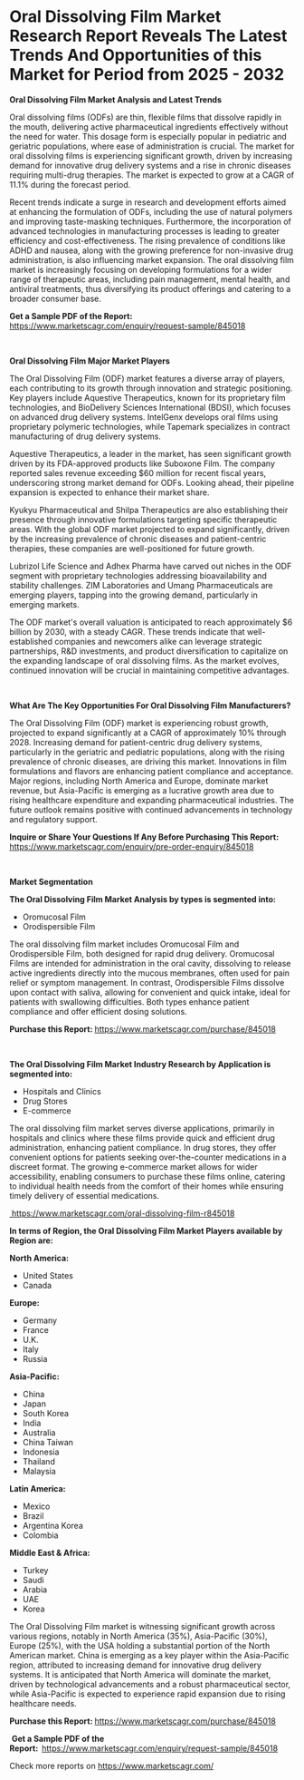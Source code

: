 <p><h1>Oral Dissolving Film Market Research Report Reveals The Latest Trends And Opportunities of this Market for Period from 2025 - 2032</h1></p><p><strong>Oral Dissolving Film Market Analysis and Latest Trends</strong></p>
<p><p>Oral dissolving films (ODFs) are thin, flexible films that dissolve rapidly in the mouth, delivering active pharmaceutical ingredients effectively without the need for water. This dosage form is especially popular in pediatric and geriatric populations, where ease of administration is crucial. The market for oral dissolving films is experiencing significant growth, driven by increasing demand for innovative drug delivery systems and a rise in chronic diseases requiring multi-drug therapies. The market is expected to grow at a CAGR of 11.1% during the forecast period.</p><p>Recent trends indicate a surge in research and development efforts aimed at enhancing the formulation of ODFs, including the use of natural polymers and improving taste-masking techniques. Furthermore, the incorporation of advanced technologies in manufacturing processes is leading to greater efficiency and cost-effectiveness. The rising prevalence of conditions like ADHD and nausea, along with the growing preference for non-invasive drug administration, is also influencing market expansion. The oral dissolving film market is increasingly focusing on developing formulations for a wider range of therapeutic areas, including pain management, mental health, and antiviral treatments, thus diversifying its product offerings and catering to a broader consumer base.</p></p>
<p><strong>Get a Sample PDF of the Report:&nbsp;</strong> <a href="https://www.marketscagr.com/enquiry/request-sample/845018?utm_campaign=2822&utm_medium=2&utm_source=Github&utm_content=ia&utm_term=08032025&utm_id=oral-dissolving-film">https://www.marketscagr.com/enquiry/request-sample/845018</a></p>
<p>&nbsp;</p>
<p><strong>Oral Dissolving Film Major Market Players</strong></p>
<p><p>The Oral Dissolving Film (ODF) market features a diverse array of players, each contributing to its growth through innovation and strategic positioning. Key players include Aquestive Therapeutics, known for its proprietary film technologies, and BioDelivery Sciences International (BDSI), which focuses on advanced drug delivery systems. IntelGenx develops oral films using proprietary polymeric technologies, while Tapemark specializes in contract manufacturing of drug delivery systems.</p><p>Aquestive Therapeutics, a leader in the market, has seen significant growth driven by its FDA-approved products like Suboxone Film. The company reported sales revenue exceeding $60 million for recent fiscal years, underscoring strong market demand for ODFs. Looking ahead, their pipeline expansion is expected to enhance their market share.</p><p>Kyukyu Pharmaceutical and Shilpa Therapeutics are also establishing their presence through innovative formulations targeting specific therapeutic areas. With the global ODF market projected to expand significantly, driven by the increasing prevalence of chronic diseases and patient-centric therapies, these companies are well-positioned for future growth.</p><p>Lubrizol Life Science and Adhex Pharma have carved out niches in the ODF segment with proprietary technologies addressing bioavailability and stability challenges. ZIM Laboratories and Umang Pharmaceuticals are emerging players, tapping into the growing demand, particularly in emerging markets.</p><p>The ODF market's overall valuation is anticipated to reach approximately $6 billion by 2030, with a steady CAGR. These trends indicate that well-established companies and newcomers alike can leverage strategic partnerships, R&D investments, and product diversification to capitalize on the expanding landscape of oral dissolving films. As the market evolves, continued innovation will be crucial in maintaining competitive advantages.</p></p>
<p>&nbsp;</p>
<p><strong>What Are The Key Opportunities For Oral Dissolving Film Manufacturers?</strong></p>
<p><p>The Oral Dissolving Film (ODF) market is experiencing robust growth, projected to expand significantly at a CAGR of approximately 10% through 2028. Increasing demand for patient-centric drug delivery systems, particularly in the geriatric and pediatric populations, along with the rising prevalence of chronic diseases, are driving this market. Innovations in film formulations and flavors are enhancing patient compliance and acceptance. Major regions, including North America and Europe, dominate market revenue, but Asia-Pacific is emerging as a lucrative growth area due to rising healthcare expenditure and expanding pharmaceutical industries. The future outlook remains positive with continued advancements in technology and regulatory support.</p></p>
<p><strong>Inquire or Share Your Questions If Any Before Purchasing This Report:</strong> <a href="https://www.marketscagr.com/enquiry/pre-order-enquiry/845018?utm_campaign=2822&utm_medium=2&utm_source=Github&utm_content=ia&utm_term=08032025&utm_id=oral-dissolving-film">https://www.marketscagr.com/enquiry/pre-order-enquiry/845018</a></p>
<p>&nbsp;</p>
<p><strong>Market Segmentation</strong></p>
<p><strong>The Oral Dissolving Film Market Analysis by types is segmented into:</strong></p>
<p><ul><li>Oromucosal Film</li><li>Orodispersible Film</li></ul></p>
<p><p>The oral dissolving film market includes Oromucosal Film and Orodispersible Film, both designed for rapid drug delivery. Oromucosal Films are intended for administration in the oral cavity, dissolving to release active ingredients directly into the mucous membranes, often used for pain relief or symptom management. In contrast, Orodispersible Films dissolve upon contact with saliva, allowing for convenient and quick intake, ideal for patients with swallowing difficulties. Both types enhance patient compliance and offer efficient dosing solutions.</p></p>
<p><strong>Purchase this Report:&nbsp;</strong><a href="https://www.marketscagr.com/purchase/845018?utm_campaign=2822&utm_medium=2&utm_source=Github&utm_content=ia&utm_term=08032025&utm_id=oral-dissolving-film">https://www.marketscagr.com/purchase/845018</a></p>
<p>&nbsp;</p>
<p><strong>The Oral Dissolving Film Market Industry Research by Application is segmented into:</strong></p>
<p><ul><li>Hospitals and Clinics</li><li>Drug Stores</li><li>E-commerce</li></ul></p>
<p><p>The oral dissolving film market serves diverse applications, primarily in hospitals and clinics where these films provide quick and efficient drug administration, enhancing patient compliance. In drug stores, they offer convenient options for patients seeking over-the-counter medications in a discreet format. The growing e-commerce market allows for wider accessibility, enabling consumers to purchase these films online, catering to individual health needs from the comfort of their homes while ensuring timely delivery of essential medications.</p></p>
<p><a href="https://www.marketscagr.com/oral-dissolving-film-r845018?utm_campaign=2822&utm_medium=2&utm_source=Github&utm_content=ia&utm_term=08032025&utm_id=oral-dissolving-film">&nbsp;https://www.marketscagr.com/oral-dissolving-film-r845018</a></p>
<p><strong>In terms of Region, the Oral Dissolving Film Market Players available by Region are:</strong></p>
<p>
    <p> <strong> North America: </strong>
        <ul>
            <li>United States</li>
            <li>Canada</li>
        </ul>
        </p> 
    <p> <strong> Europe: </strong>
        <ul>
            <li>Germany</li>
            <li>France</li>
            <li>U.K.</li>
            <li>Italy</li>
            <li>Russia</li>
        </ul>
        </p> 
    <p> <strong> Asia-Pacific: </strong>
        <ul>
            <li>China</li>
            <li>Japan</li>
            <li>South Korea</li>
            <li>India</li>
            <li>Australia</li>
            <li>China Taiwan</li>
            <li>Indonesia</li>
            <li>Thailand</li>
            <li>Malaysia</li>
        </ul>
        </p> 
    <p> <strong> Latin America: </strong>
        <ul>
            <li>Mexico</li>
            <li>Brazil</li>
            <li>Argentina Korea</li>
            <li>Colombia</li>
        </ul>
        </p> 
    <p> <strong> Middle East & Africa: </strong>
        <ul>
            <li>Turkey</li>
            <li>Saudi</li>
            <li>Arabia</li>
            <li>UAE</li>
            <li>Korea</li>
        </ul>
    </p>
    </p>
<p><p>The Oral Dissolving Film market is witnessing significant growth across various regions, notably in North America (35%), Asia-Pacific (30%), Europe (25%), with the USA holding a substantial portion of the North American market. China is emerging as a key player within the Asia-Pacific region, attributed to increasing demand for innovative drug delivery systems. It is anticipated that North America will dominate the market, driven by technological advancements and a robust pharmaceutical sector, while Asia-Pacific is expected to experience rapid expansion due to rising healthcare needs.</p></p>
<p><strong>Purchase this Report: </strong><a href="https://www.marketscagr.com/purchase/845018?utm_campaign=2822&utm_medium=2&utm_source=Github&utm_content=ia&utm_term=08032025&utm_id=oral-dissolving-film">https://www.marketscagr.com/purchase/845018</a></p>
<p>&nbsp;<strong>Get a Sample PDF of the Report:&nbsp;&nbsp;</strong><a href="https://www.marketscagr.com/enquiry/request-sample/845018?utm_campaign=2822&utm_medium=2&utm_source=Github&utm_content=ia&utm_term=08032025&utm_id=oral-dissolving-film">https://www.marketscagr.com/enquiry/request-sample/845018</a></p>
<p><strong></strong></p>
<p>Check more reports on <a href="https://www.marketscagr.com/?utm_campaign=2822&utm_medium=2&utm_source=Github&utm_content=ia&utm_term=08032025&utm_id=oral-dissolving-film">https://www.marketscagr.com/</a></p>